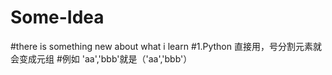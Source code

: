 # Some-Idea
#there is something new about what i learn
#1.Python 直接用，号分割元素就会变成元组
#例如 'aa','bbb'就是（'aa','bbb'）
